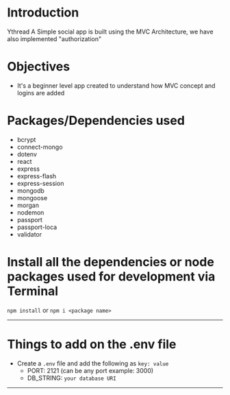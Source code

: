 # Introduction

 Ythread A Simple social app is built using the MVC Architecture, we have also implemented "authorization" 


# Objectives

- It's a beginner level app created to understand how MVC concept and logins are added

# Packages/Dependencies used 

- bcrypt
- connect-mongo
- dotenv
- react 
- express
- express-flash
- express-session
- mongodb
- mongoose
- morgan
- nodemon
- passport   
- passport-loca 
- validator


# Install all the dependencies or node packages used for development via Terminal

`npm install` or `npm i <package name>` 

---

# Things to add on the .env file

- Create a `.env` file and add the following as `key: value` 
  - PORT: 2121 (can be any port example: 3000) 
  - DB_STRING: `your database URI` 
 ---
 


